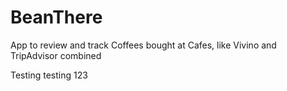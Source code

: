 # BeanThere
App to review and track Coffees bought at Cafes, like Vivino and TripAdvisor combined

Testing testing 123